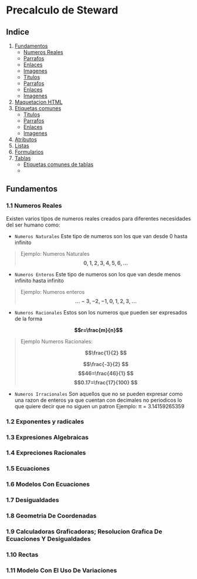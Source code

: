 # Precalculo de Steward

## Indice

1. [Fundamentos](#fundamentos)
    - [Numeros Reales](#11-numeros-reales)
    - [Parrafos](#parrafos)
    - [Enlaces](#enlaces)
    - [Imagenes](#imagenes)
    - [Titulos](#titulos)
    - [Parrafos](#parrafos)
    - [Enlaces](#enlaces)
    - [Imagenes](#imagenes)
2. [Maquetacion HTML](#maquetacion-html)
3. [Etiquetas comunes](#etiquetas-comunes)
    - [Titulos](#titulos)
    - [Parrafos](#parrafos)
    - [Enlaces](#enlaces)
    - [Imagenes](#imagenes)
4. [Atributos](#atributos)
5. [Listas](#listas)
6. [Formularios](#formularios)
7. [Tablas](#tablas)
    - [Etiquetas comunes de tablas](#etiquetas-comunes-de-tablas)
    -

## Fundamentos 
 
### 1.1 Numeros Reales 
Existen varios tipos de numeros reales creados para diferentes necesidades del ser humano como:

- `Numeros Naturales` Este tipo de numeros son los que van desde 0 hasta infinito 
>Ejemplo: Numeros Naturales
> **$$0,1,2,3,4,5,6,...$$**

- `Numeros Enteros` Este tipo de numeros son los que van desde menos infinito hasta infinito
>Ejemplo: Numeros enteros
> **$$...-3,-2,-1,0,1,2,3,...$$**

- `Numeros Racionales` Estos son los numeros que pueden ser expresados de la forma 

**$$r=\frac{m}{n}$$** 
>Ejemplo Numeros Racionales:
> 
> **$$\frac{1}{2} $$**
>
> **$$\frac{-3}{2} $$**
> **$$46=\frac{46}{1} $$**
> **$$0.17=\frac{17}{100} $$**

- `Numeros Irracionales` Son aquellos que no se pueden expresar como una razon de enteros ya que cuentan con decimales no periodicos lo que quiere decir que no siguen un patron
Ejemplo:
π = 3.14159265359

### 1.2 Exponentes y radicales 
### 1.3 Expresiones Algebraicas 
### 1.4 Expreciones Racionales 
### 1.5 Ecuaciones 
### 1.6 Modelos Con Ecuaciones  
### 1.7 Desigualdades
### 1.8 Geometria De Coordenadas
### 1.9 Calculadoras Graficadoras; Resolucion Grafica De Ecuaciones Y Desigualdades
### 1.10 Rectas 
### 1.11 Modelo Con El Uso De Variaciones 
